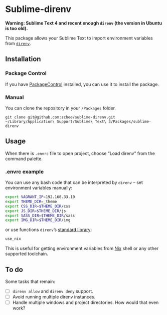 # Sublime-direnv

**Warning: Sublime Text 4 and recent enough `direnv` (the version in Ubuntu is too old).**

This package allows your Sublime Text to import environment variables from [`direnv`](https://direnv.net/).

## Installation

### Package Control
If you have [PackageControl](https://packagecontrol.io/) installed, you can use it to install the package.

### Manual
You can clone the repository in your `/Packages` folder.

```
git clone git@github.com:zchee/sublime-direnv.git ~/Library/Application\ Support/Sublime\ Text\ 3/Packages/sublime-direnv
```

## Usage
When there is `.envrc` file to open project, choose “Load direnv” from the command palette.


### .envrc example
You can use any bash code that can be interpreted by `direnv` – set environment variables manually:

```bash
export VAGRANT_IP=192.168.33.10
export THEME_DIR=_theme
export CSS_DIR=$THEME_DIR/css
export JS_DIR=$THEME_DIR/js
export SASS_DIR=$THEME_DIR/sass
export IMG_DIR=$THEME_DIR/img
```

or use functions `direnv`’s [standard library](https://github.com/direnv/direnv/blob/master/stdlib.sh):

```bash
use_nix
```

This is useful for getting environment variables from [Nix](https://nixos.org/) shell or any other supported toolchain.

## To do
Some tasks that remain:

- [ ] `direnv allow` and `direnv deny` support.
- [ ] Avoid running multiple direnv instances.
- [ ] Handle multiple windows and project directories. How would that even work?
